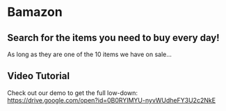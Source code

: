 # Bamazon

## Search for the items you need to buy every day!
As long as they are one of the 10 items we have on sale...

## Video Tutorial
Check out our demo to get the full low-down:
https://drive.google.com/open?id=0B0RYIMYU-nyvWUdheFY3U2c2NkE 

